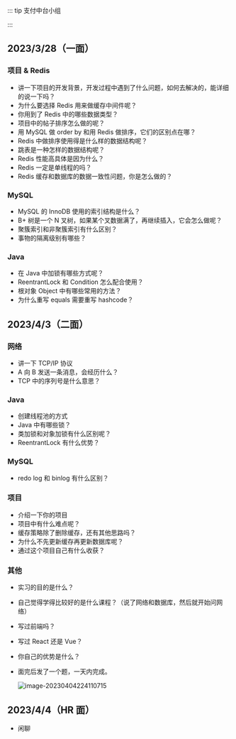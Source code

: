 ::: tip 支付中台小组

:::

## 2023/3/28（一面）

### 项目 & Redis

- 讲一下项目的开发背景，开发过程中遇到了什么问题，如何去解决的，能详细的说一下吗？
- 为什么要选择 Redis 用来做缓存中间件呢？
- 你用到了 Redis 中的哪些数据类型？
- 项目中的帖子排序怎么做的呢？
- 用 MySQL 做 order by 和用 Redis 做排序，它们的区别点在哪？
- Redis 中做排序使用得是什么样的数据结构呢？
- 跳表是一种怎样的数据结构呢？
- Redis 性能高具体是因为什么？
- Redis 一定是单线程的吗？
- Redis 缓存和数据库的数据一致性问题，你是怎么做的？

### MySQL

- MySQL 的 InnoDB 使用的索引结构是什么？
- B+ 树是一个 N 叉树，如果某个叉数据满了，再继续插入，它会怎么做呢？
- 聚簇索引和非聚簇索引有什么区别？
- 事物的隔离级别有哪些？

### Java

- 在 Java 中加锁有哪些方式呢？
- ReentrantLock 和 Condition 怎么配合使用？
- 根对象 Object 中有哪些常用的方法？
- 为什么重写 equals 需要重写 hashcode？

## 2023/4/3（二面）

### 网络

- 讲一下 TCP/IP 协议
- A 向 B 发送一条消息，会经历什么？
- TCP 中的序列号是什么意思？

### Java

- 创建线程池的方式
- Java 中有哪些锁？
- 类加锁和对象加锁有什么区别呢？
- ReentrantLock 有什么优势？

### MySQL

- redo log 和 binlog 有什么区别？

### 项目

- 介绍一下你的项目
- 项目中有什么难点呢？
- 缓存策略除了删除缓存，还有其他思路吗？
- 为什么不先更新缓存再更新数据库呢？
- 通过这个项目自己有什么收获？

### 其他

- 实习的目的是什么？
- 自己觉得学得比较好的是什么课程？（说了网络和数据库，然后就开始问网络）
- 写过前端吗？

- 写过 React 还是 Vue？

- 你自己的优势是什么？

- 面完后发了一个题，一天内完成。

    ![image-20230404224110715](https://run-notes.oss-cn-beijing.aliyuncs.com/notes/202304072309794.png)

## 2023/4/4（HR 面）

- 闲聊

